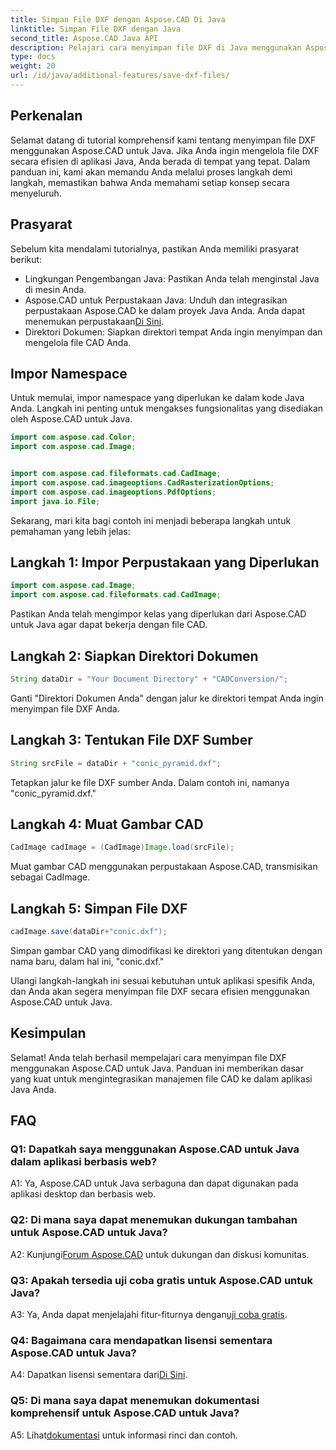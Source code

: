 ```yaml
---
title: Simpan File DXF dengan Aspose.CAD Di Java
linktitle: Simpan File DXF dengan Java
second_title: Aspose.CAD Java API
description: Pelajari cara menyimpan file DXF di Java menggunakan Aspose.CAD. Ikuti panduan langkah demi langkah kami untuk pengelolaan file CAD yang efisien.
type: docs
weight: 20
url: /id/java/additional-features/save-dxf-files/
---
```

## Perkenalan

Selamat datang di tutorial komprehensif kami tentang menyimpan file DXF menggunakan Aspose.CAD untuk Java. Jika Anda ingin mengelola file DXF secara efisien di aplikasi Java, Anda berada di tempat yang tepat. Dalam panduan ini, kami akan memandu Anda melalui proses langkah demi langkah, memastikan bahwa Anda memahami setiap konsep secara menyeluruh.

## Prasyarat

Sebelum kita mendalami tutorialnya, pastikan Anda memiliki prasyarat berikut:

- Lingkungan Pengembangan Java: Pastikan Anda telah menginstal Java di mesin Anda.
-  Aspose.CAD untuk Perpustakaan Java: Unduh dan integrasikan perpustakaan Aspose.CAD ke dalam proyek Java Anda. Anda dapat menemukan perpustakaan[Di Sini](https://releases.aspose.com/cad/java/).
- Direktori Dokumen: Siapkan direktori tempat Anda ingin menyimpan dan mengelola file CAD Anda.

## Impor Namespace

Untuk memulai, impor namespace yang diperlukan ke dalam kode Java Anda. Langkah ini penting untuk mengakses fungsionalitas yang disediakan oleh Aspose.CAD untuk Java.

```java
import com.aspose.cad.Color;
import com.aspose.cad.Image;


import com.aspose.cad.fileformats.cad.CadImage;
import com.aspose.cad.imageoptions.CadRasterizationOptions;
import com.aspose.cad.imageoptions.PdfOptions;
import java.io.File;
```

Sekarang, mari kita bagi contoh ini menjadi beberapa langkah untuk pemahaman yang lebih jelas:

## Langkah 1: Impor Perpustakaan yang Diperlukan

```java
import com.aspose.cad.Image;
import com.aspose.cad.fileformats.cad.CadImage;
```

Pastikan Anda telah mengimpor kelas yang diperlukan dari Aspose.CAD untuk Java agar dapat bekerja dengan file CAD.

## Langkah 2: Siapkan Direktori Dokumen

```java
String dataDir = "Your Document Directory" + "CADConversion/";
```

Ganti "Direktori Dokumen Anda" dengan jalur ke direktori tempat Anda ingin menyimpan file DXF Anda.

## Langkah 3: Tentukan File DXF Sumber

```java
String srcFile = dataDir + "conic_pyramid.dxf";
```

Tetapkan jalur ke file DXF sumber Anda. Dalam contoh ini, namanya "conic_pyramid.dxf."

## Langkah 4: Muat Gambar CAD

```java
CadImage cadImage = (CadImage)Image.load(srcFile);
```

Muat gambar CAD menggunakan perpustakaan Aspose.CAD, transmisikan sebagai CadImage.

## Langkah 5: Simpan File DXF

```java
cadImage.save(dataDir+"conic.dxf");
```

Simpan gambar CAD yang dimodifikasi ke direktori yang ditentukan dengan nama baru, dalam hal ini, "conic.dxf."

Ulangi langkah-langkah ini sesuai kebutuhan untuk aplikasi spesifik Anda, dan Anda akan segera menyimpan file DXF secara efisien menggunakan Aspose.CAD untuk Java.

## Kesimpulan

Selamat! Anda telah berhasil mempelajari cara menyimpan file DXF menggunakan Aspose.CAD untuk Java. Panduan ini memberikan dasar yang kuat untuk mengintegrasikan manajemen file CAD ke dalam aplikasi Java Anda.

## FAQ

### Q1: Dapatkah saya menggunakan Aspose.CAD untuk Java dalam aplikasi berbasis web?

A1: Ya, Aspose.CAD untuk Java serbaguna dan dapat digunakan pada aplikasi desktop dan berbasis web.

### Q2: Di mana saya dapat menemukan dukungan tambahan untuk Aspose.CAD untuk Java?

 A2: Kunjungi[Forum Aspose.CAD](https://forum.aspose.com/c/cad/19) untuk dukungan dan diskusi komunitas.

### Q3: Apakah tersedia uji coba gratis untuk Aspose.CAD untuk Java?

 A3: Ya, Anda dapat menjelajahi fitur-fiturnya dengan[uji coba gratis](https://releases.aspose.com/).

### Q4: Bagaimana cara mendapatkan lisensi sementara Aspose.CAD untuk Java?

 A4: Dapatkan lisensi sementara dari[Di Sini](https://purchase.aspose.com/temporary-license/).

### Q5: Di mana saya dapat menemukan dokumentasi komprehensif untuk Aspose.CAD untuk Java?

 A5: Lihat[dokumentasi](https://reference.aspose.com/cad/java/) untuk informasi rinci dan contoh.